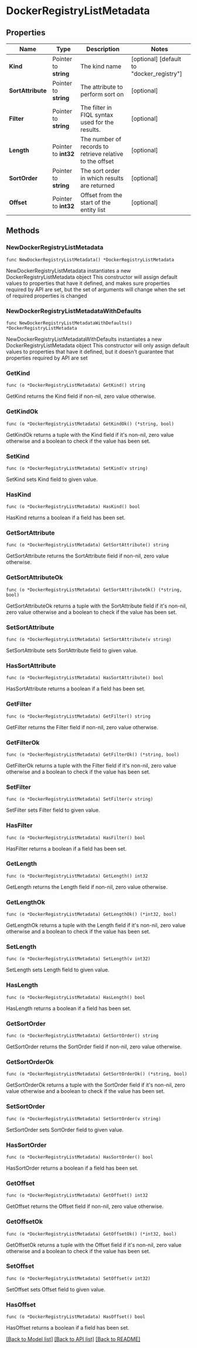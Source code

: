# DockerRegistryListMetadata

## Properties

Name | Type | Description | Notes
------------ | ------------- | ------------- | -------------
**Kind** | Pointer to **string** | The kind name | [optional] [default to "docker_registry"]
**SortAttribute** | Pointer to **string** | The attribute to perform sort on | [optional] 
**Filter** | Pointer to **string** | The filter in FIQL syntax used for the results. | [optional] 
**Length** | Pointer to **int32** | The number of records to retrieve relative to the offset | [optional] 
**SortOrder** | Pointer to **string** | The sort order in which results are returned | [optional] 
**Offset** | Pointer to **int32** | Offset from the start of the entity list | [optional] 

## Methods

### NewDockerRegistryListMetadata

`func NewDockerRegistryListMetadata() *DockerRegistryListMetadata`

NewDockerRegistryListMetadata instantiates a new DockerRegistryListMetadata object
This constructor will assign default values to properties that have it defined,
and makes sure properties required by API are set, but the set of arguments
will change when the set of required properties is changed

### NewDockerRegistryListMetadataWithDefaults

`func NewDockerRegistryListMetadataWithDefaults() *DockerRegistryListMetadata`

NewDockerRegistryListMetadataWithDefaults instantiates a new DockerRegistryListMetadata object
This constructor will only assign default values to properties that have it defined,
but it doesn't guarantee that properties required by API are set

### GetKind

`func (o *DockerRegistryListMetadata) GetKind() string`

GetKind returns the Kind field if non-nil, zero value otherwise.

### GetKindOk

`func (o *DockerRegistryListMetadata) GetKindOk() (*string, bool)`

GetKindOk returns a tuple with the Kind field if it's non-nil, zero value otherwise
and a boolean to check if the value has been set.

### SetKind

`func (o *DockerRegistryListMetadata) SetKind(v string)`

SetKind sets Kind field to given value.

### HasKind

`func (o *DockerRegistryListMetadata) HasKind() bool`

HasKind returns a boolean if a field has been set.

### GetSortAttribute

`func (o *DockerRegistryListMetadata) GetSortAttribute() string`

GetSortAttribute returns the SortAttribute field if non-nil, zero value otherwise.

### GetSortAttributeOk

`func (o *DockerRegistryListMetadata) GetSortAttributeOk() (*string, bool)`

GetSortAttributeOk returns a tuple with the SortAttribute field if it's non-nil, zero value otherwise
and a boolean to check if the value has been set.

### SetSortAttribute

`func (o *DockerRegistryListMetadata) SetSortAttribute(v string)`

SetSortAttribute sets SortAttribute field to given value.

### HasSortAttribute

`func (o *DockerRegistryListMetadata) HasSortAttribute() bool`

HasSortAttribute returns a boolean if a field has been set.

### GetFilter

`func (o *DockerRegistryListMetadata) GetFilter() string`

GetFilter returns the Filter field if non-nil, zero value otherwise.

### GetFilterOk

`func (o *DockerRegistryListMetadata) GetFilterOk() (*string, bool)`

GetFilterOk returns a tuple with the Filter field if it's non-nil, zero value otherwise
and a boolean to check if the value has been set.

### SetFilter

`func (o *DockerRegistryListMetadata) SetFilter(v string)`

SetFilter sets Filter field to given value.

### HasFilter

`func (o *DockerRegistryListMetadata) HasFilter() bool`

HasFilter returns a boolean if a field has been set.

### GetLength

`func (o *DockerRegistryListMetadata) GetLength() int32`

GetLength returns the Length field if non-nil, zero value otherwise.

### GetLengthOk

`func (o *DockerRegistryListMetadata) GetLengthOk() (*int32, bool)`

GetLengthOk returns a tuple with the Length field if it's non-nil, zero value otherwise
and a boolean to check if the value has been set.

### SetLength

`func (o *DockerRegistryListMetadata) SetLength(v int32)`

SetLength sets Length field to given value.

### HasLength

`func (o *DockerRegistryListMetadata) HasLength() bool`

HasLength returns a boolean if a field has been set.

### GetSortOrder

`func (o *DockerRegistryListMetadata) GetSortOrder() string`

GetSortOrder returns the SortOrder field if non-nil, zero value otherwise.

### GetSortOrderOk

`func (o *DockerRegistryListMetadata) GetSortOrderOk() (*string, bool)`

GetSortOrderOk returns a tuple with the SortOrder field if it's non-nil, zero value otherwise
and a boolean to check if the value has been set.

### SetSortOrder

`func (o *DockerRegistryListMetadata) SetSortOrder(v string)`

SetSortOrder sets SortOrder field to given value.

### HasSortOrder

`func (o *DockerRegistryListMetadata) HasSortOrder() bool`

HasSortOrder returns a boolean if a field has been set.

### GetOffset

`func (o *DockerRegistryListMetadata) GetOffset() int32`

GetOffset returns the Offset field if non-nil, zero value otherwise.

### GetOffsetOk

`func (o *DockerRegistryListMetadata) GetOffsetOk() (*int32, bool)`

GetOffsetOk returns a tuple with the Offset field if it's non-nil, zero value otherwise
and a boolean to check if the value has been set.

### SetOffset

`func (o *DockerRegistryListMetadata) SetOffset(v int32)`

SetOffset sets Offset field to given value.

### HasOffset

`func (o *DockerRegistryListMetadata) HasOffset() bool`

HasOffset returns a boolean if a field has been set.


[[Back to Model list]](../README.md#documentation-for-models) [[Back to API list]](../README.md#documentation-for-api-endpoints) [[Back to README]](../README.md)


